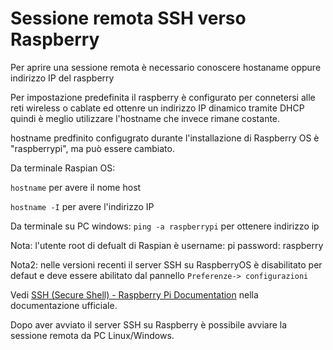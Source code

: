 # Sessione remota SSH verso Raspberry

Per aprire una sessione remota è necessario conoscere hostaname oppure indirizzo IP del raspberry

Per impostazione predefinita il raspberry è configurato per connetersi alle reti wireless o cablate ed ottenre un indirizzo IP dinamico tramite DHCP quindi è meglio utilizzare l'hostname che invece rimane costante.

hostname predfinito configugrato durante l'installazione di Raspberry OS è "raspberrypi", ma può essere cambiato.

Da terminale Raspian OS:

 `hostname` per avere il nome host

`hostname -I` per avere l'indirizzo IP

Da terminale su PC windows:
`ping -a raspberrypi` per ottenere indirizzo ip

Nota: l'utente root di defualt di Raspian è username: pi password: raspberry

Nota2: nelle versioni recenti il server SSH su RaspberryOS è disabilitato per defaut e deve essere abilitato dal pannello `Preferenze-> configurazioni`

Vedi [SSH (Secure Shell) - Raspberry Pi Documentation](https://www.raspberrypi.org/documentation/remote-access/ssh/) nella documentazione ufficiale.

Dopo aver avviato il server SSH su Raspberry è possibile avviare la sessione remota da PC Linux/Windows.
